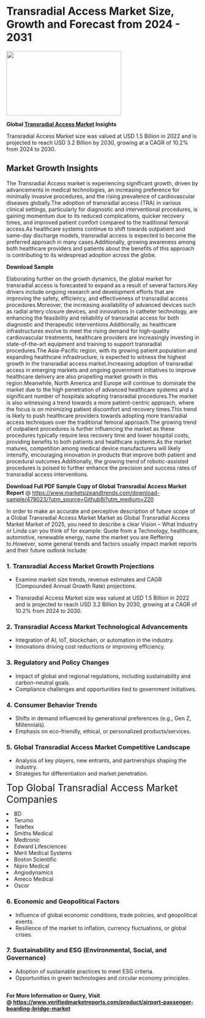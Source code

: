 <H1>Transradial Access Market Size, Growth and Forecast from 2024 - 2031</H1><img class="aligncenter size-medium wp-image-584254" src="https://thirdeyenews.in/wp-content/uploads/2024/09/Global-Market-Research-300x168.jpeg" alt="" width="300" height="168" /><p><strong>Global&nbsp;<a href="https://www.marketsizeandtrends.com/download-sample/478023/?utm_source=Github8j?utm_medium=220">Transradial Access Market</a> Insights</strong></p><p>Transradial Access Market size was valued at USD 1.5 Billion in 2022 and is projected to reach USD 3.2 Billion by 2030, growing at a CAGR of 10.2% from 2024 to 2030.</p><p><h2>Market Growth Insights</h2> <p>The Transradial Access market is experiencing significant growth, driven by advancements in medical technologies, an increasing preference for minimally invasive procedures, and the rising prevalence of cardiovascular diseases globally.The adoption of transradial access (TRA) in various clinical settings, particularly for diagnostic and interventional procedures, is gaining momentum due to its reduced complications, quicker recovery times, and improved patient comfort compared to the traditional femoral access.As healthcare systems continue to shift towards outpatient and same-day discharge models, transradial access is expected to become the preferred approach in many cases.Additionally, growing awareness among both healthcare providers and patients about the benefits of this approach is contributing to its widespread adoption across the globe.</p> <p><strong>Download Sample</strong></p> <p>Elaborating further on the growth dynamics, the global market for transradial access is forecasted to expand as a result of several factors.Key drivers include ongoing research and development efforts that are improving the safety, efficiency, and effectiveness of transradial access procedures.Moreover, the increasing availability of advanced devices such as radial artery closure devices, and innovations in catheter technology, are enhancing the feasibility and reliability of transradial access for both diagnostic and therapeutic interventions.Additionally, as healthcare infrastructures evolve to meet the rising demand for high-quality cardiovascular treatments, healthcare providers are increasingly investing in state-of-the-art equipment and training to support transradial procedures.The Asia-Pacific region, with its growing patient population and expanding healthcare infrastructure, is expected to witness the highest growth in the transradial access market.Increasing adoption of transradial access in emerging markets and ongoing government initiatives to improve healthcare delivery are also propelling market growth in this region.Meanwhile, North America and Europe will continue to dominate the market due to the high penetration of advanced healthcare systems and a significant number of hospitals adopting transradial procedures.The market is also witnessing a trend towards a more patient-centric approach, where the focus is on minimizing patient discomfort and recovery times.This trend is likely to push healthcare providers towards adopting more transradial access techniques over the traditional femoral approach.The growing trend of outpatient procedures is further influencing the market as these procedures typically require less recovery time and lower hospital costs, providing benefits to both patients and healthcare systems.As the market matures, competition among medical device manufacturers will likely intensify, encouraging innovation in products that improve both patient and procedural outcomes.Additionally, the growing trend of robotic-assisted procedures is poised to further enhance the precision and success rates of transradial access interventions.</p> <p><span class=""><strong>Download Full PDF Sample Copy of Global Transradial Access Market Report</strong> @ <a href="https://www.marketsizeandtrends.com/download-sample/478023/?utm_source=Github8j?utm_medium=220" target="_blank">https://www.marketsizeandtrends.com/download-sample/478023/?utm_source=Github8j?utm_medium=220</a></span></p><p>In order to make an accurate and perceptive description of future scope of a Global&nbsp;Transradial Access Market Market as Global&nbsp;Transradial Access Market Market of 2025, you need to describe a clear Vision &ndash; What Industry or Linda can you think of for example: Quote from a Technology, healthcare, automotive, renewable energy, name the market you are Reffering to.However, some general trends and factors usually impact market reports and their future outlook include:</p><h3>1.&nbsp;<strong>Transradial Access Market Growth Projections</strong></h3><ul><li>Examine market size trends, revenue estimates and CAGR (Compounded Annual Growth Rate) projections.</li><li><p>Transradial Access Market size was valued at USD 1.5 Billion in 2022 and is projected to reach USD 3.2 Billion by 2030, growing at a CAGR of 10.2% from 2024 to 2030.</p></li></ul><h3>2.&nbsp;<strong>Transradial Access Market Technological Advancements</strong></h3><ul><li>Integration of AI, IoT, blockchain, or automation in the industry.</li><li>Innovations driving cost reductions or improving efficiency.</li></ul><h3>3.&nbsp;<strong>Regulatory and Policy Changes</strong></h3><ul><li>Impact of global and regional regulations, including sustainability and carbon-neutral goals.</li><li>Compliance challenges and opportunities tied to government initiatives.</li></ul><h3>4.&nbsp;<strong>Consumer Behavior Trends</strong></h3><ul><li>Shifts in demand influenced by generational preferences (e.g., Gen Z, Millennials).</li><li>Emphasis on eco-friendly, ethical, or personalized products/services.</li></ul><h3>5.&nbsp;<strong>Global Transradial Access Market Competitive Landscape</strong></h3><ul><li>Analysis of key players, new entrants, and partnerships shaping the industry.</li><li>Strategies for differentiation and market penetration.</li></ul><p data-pm-slice="1 1 []"><span style="color: inherit; font-family: inherit; font-size: 25px;">Top Global Transradial Access Market Companies</span></p><div class="" data-test-id=""><p><li>BD</li><li> Terumo</li><li> Teleflex</li><li> Smiths Medical</li><li> Medtronic</li><li> Edward Lifesciences</li><li> Merit Medical Systems</li><li> Boston Scientific</li><li> Nipro Medical</li><li> Angiodynamics</li><li> Ameco Medical</li><li> Oscor</li></p></div><h3>6.&nbsp;<strong>Economic and Geopolitical Factors</strong></h3><ul><li>Influence of global economic conditions, trade policies, and geopolitical events.</li><li>Resilience of the market to inflation, currency fluctuations, or global crises.</li></ul><h3>7.&nbsp;<strong>Sustainability and ESG (Environmental, Social, and Governance)</strong></h3><ul><li>Adoption of sustainable practices to meet ESG criteria.</li><li>Opportunities in green technologies and circular economy principles.</li></ul><h2><strong style="font-size: 14px;">For More Information or Query, Visit @&nbsp;</strong><a style="background-color: #ffffff; font-size: 14px;" href="https://www.marketsizeandtrends.com/report/transradial-access-market/" target="_blank">https://www.verifiedmarketreports.com/product/airport-passenger-boarding-bridge-market</a></h2>